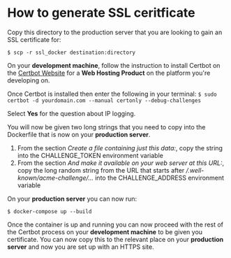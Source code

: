 # How to generate SSL ceritficate

Copy this directory to the production server that you are looking to gain an SSL certificate for:

`$ scp -r ssl_docker destination:directory`

On your **development machine**, follow the instruction to install Certbot on the [Certbot Website](https://certbot.eff.org/instructions) for a **Web Hosting Product** on the platform you're developing on.

Once Certbot is installed then enter the following in your terminal:
`$ sudo certbot -d yourdomain.com --manual certonly --debug-challenges`

Select **Yes** for the question about IP logging.

You will now be given two long strings that you need to copy into the Dockerfile that is now on your **production server**.
1. From the section *Create a file containing just this data:*, copy the string into the CHALLENGE_TOKEN environment variable
2. From the section *And make it available on your web server at this URL:*, copy the long random string from the URL that starts after */.well-known/acme-challenge/...* into the CHALLENGE_ADDRESS environment variable

On your **production server** you can now run:

`$ docker-compose up --build`

Once the container is up and running you can now proceed with the rest of the Certbot process on your **development machine** to be given you certificate. You can now copy this to the relevant place on your **production server** and now you are set up with an HTTPS site.